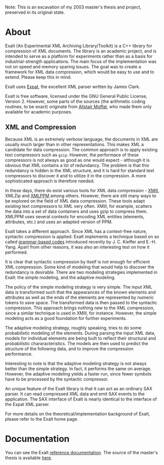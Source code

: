 Note: This is an excavation of my 2003 master's thesis and project, preserved in its original state.

# About

Exalt (An Experimental XML Archiving Library/Toolkit) is a C++ library for compression of XML documents. The library is an academic project, and is intended to serve as a platform for experiments rather than as a basis for industrial-strength applications. The main focus of the implementation was not on speed and memory sparing issues. The goal was to create a framework for XML data compression, which would be easy to use and to extend. Please keep this in mind.

Exalt uses [Expat](https://libexpat.github.io/), the excellent XML parser written by James Clark.

Exalt is free software, licensed under the GNU General Public License, Version 2. However, some parts of the sources (the arithmetic coding routines, to be exact) originate from [Alistair Moffat](https://people.eng.unimelb.edu.au/ammoffat/arith_coder/), who made them only available for academic purposes.

## XML and Compression

Because XML is an extremely verbose language, the documents in XML are usually much larger than in other representations. This makes XML a candidate for data compression. The common approach is to apply existing text compressors such as `gzip`. However, the performace of these compressors is not always as good as one would expect - although it is obvious that XML contains a lot of redundancy. The problem is that this redundancy is hidden in the XML structure, and it is hard for standard text compressors to discover it and to utilize it in the compression. A more sophisticated approach is therefore needed.

In these days, there do exist various tools for XML data compression - [XMill](https://citeseerx.ist.psu.edu/document?repid=rep1&doi=141e8528f0d3cdcf5dcbfe3ba5be5af494832c09), XMLZip and [XMLPPM](https://homepages.inf.ed.ac.uk/jcheney/programs/xmlppm/xmlppm.html) among others. However, there are still many ways to be explored on the field of XML data compression. These tools adapt existing text compressors to XML very often. XMill, for example, scatters the data into a set of data containers and uses gzip to compress them. XMLPPM uses several contexts for encoding XML entities (elements, attributes, etc.) and uses an adapted version of PPM.

Exalt takes a different approach. Since XML has a context-free nature, syntactic compression is applied. Exalt implements a technique based on so called [grammar-based codes](https://citeseerx.ist.psu.edu/doc_view/pid/15c3bdc536d180a7b8931e3453726aba2f9ca0a2) introduced recently by J. C. Kieffer and E.-H. Yang. Apart from other reasons, it was also an interesting test on how it performed.

It is clear that syntactic compression by itself is not enough for efficient XML compression. Some kind of modeling that would help to discover the redundancy is desirable. There are two modeling strategies implemented in Exalt: the simple modeling, and the adaptive modeling.

The policy of the simple modeling strategy is very simple. The input XML data is transformed such that the appearances of the known elements and attributes as well as the ends of the elements are represented by numeric tokens to save space. The transformed data is then passed to the syntactic compression. This approach brings nothing new to the XML compression, since a similar technique is used in XMill, for instance. However, the simple modeling acts as a good foundation for further experiments.

The adaptive modeling strategy, roughly speaking, tries to do some probabilistic modeling of the elements. During parsing the input XML data, models for individual elements are being built to reflect their structural and probabilistic chararacteristics. The models are then used to predict the structure of the following data, and to improve the compression performance.

Interesting to note is that the adaptive modeling strategy is not always better than the simple strategy. In fact, it performs the same on average. However, the adaptive modeling yields a faster run, since fewer symbols have to be processed by the syntactic compressor.

An unique feature of the Exalt library is that it can act as an ordinary SAX parser. It can read compressed XML data and emit SAX events to the application. The SAX interface of Exalt is nearly identical to the interface of the Expat XML parser.

For more details on the theoretical/implementation background of Exalt, please refer to the Exalt home page.

# Documentation

You can see the Exalt [reference documentation](./doc/reference.html). The source of the master's thesis is available [here](./thesis/).
